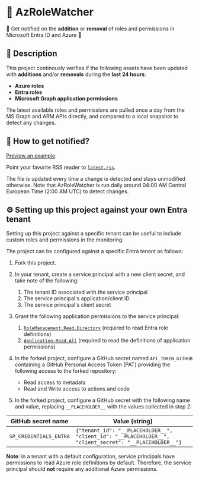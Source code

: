 # 🔎 AzRoleWatcher

🔔 Get notified on the **addition** or **removal** of roles and permissions in Microsoft Entra ID and Azure 🔔

## 📃 Description 

This project continously verifies if the following assets have been updated with **additions** and/or **removals** during the **last 24 hours**:
- **Azure roles**
- **Entra roles**
- **Microsoft Graph application permissions**

The latest available roles and permissions are pulled once a day from the MS Graph and ARM APIs directly, and compared to a local snapshot to detect any changes.

## 📣 How to get notified?

[Preview an example](https://www.joydeepdeb.com/misc/rss-feed-reader.html?url_id=https://raw.githubusercontent.com/emiliensocchi/az-role-watcher/main/examples/example.rss)

Point your favorite RSS reader to [`latest.rss`](https://raw.githubusercontent.com/emiliensocchi/az-role-watcher/main/latest.rss). 

The file is updated every time a change is detected and stays unmodified otherwise. Note that AzRoleWatcher is run daily around 04:00 AM Central European Time (2:00 AM UTC) to detect changes.

## ⚙️ Setting up this project against your own Entra tenant

Setting up this project against a specific tenant can be useful to include custom roles and permissions in the monitoring.

The project can be configured against a specific Entra tenant as follows:

1. Fork this project.

2. In your tenant, create a service principal with a new client secret, and take note of the following:
    1. The tenant ID associated with the service principal
    2. The service principal's application/client ID
    3. The service principal's client secret

3. Grant the following application permissions to the service principal:
    1. [`RoleManagement.Read.Directory`](https://learn.microsoft.com/en-us/graph/permissions-reference#rolemanagementreaddirectory) (required to read Entra role definitions)
    2. [`Application.Read.All`](https://learn.microsoft.com/en-us/graph/permissions-reference#applicationreadall) (required to read the definitions of application permissions)

4. In the forked project, configure a GitHub secret named `API_TOKEN_GITHUB` containing a GitHub Personal Access Token (PAT) providing the following access to the forked repository:
   - Read access to metadata
   - Read and Write access to actions and code

5. In the forked project, configure a GitHub secret with the following name and value, replacing `__PLACEHOLDER__` with the values collected in step 2:

| GitHub secret name | Value (string) | 
|---|---|
| `SP_CREDENTIALS_ENTRA` | `{"tenant_id": "__PLACEHOLDER__", "client_id": "__PLACEHOLDER__", "client_secret": "__PLACEHOLDER__"}` |

**Note**: in a tenant with a default configuration, service principals have permissions to read Azure role definitions by default. Therefore, the service principal should **not** require any additional Azure permissions.
